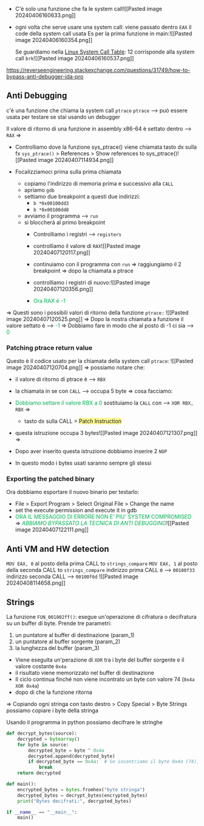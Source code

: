 - C'è solo una funzione che fa le system call![[Pasted image 20240406160633.png]]
- ogni volta che serve usare una system call:
  viene passato dentro `EAX` il code della system call usata
	Es per la prima funzione in main:![[Pasted image 20240406160354.png]]

	Se guardiamo nella  [Linux System Call Table](https://chromium.googlesource.com/chromiumos/docs/+/master/constants/syscalls.md#linux-system-call-table):
	12 corrisponde alla system call `brk`![[Pasted image 20240406160537.png]]


https://reverseengineering.stackexchange.com/questions/31749/how-to-bypass-anti-debugger-ida-pro


## Anti Debugging
c'è una funzione che chiama la system call `ptrace`
`ptrace` -->   può essere usata per testare se stai usando un debugger

Il valore di ritorno di una funzione in assembly x86-64 è settato dentro -->  `RAX`
=>
- Controlliamo dove la funzione sys_ptrace() viene chiamata
  tasto dx sulla fx `sys_ptrace()` > References > Show references to sys_ptrace()![[Pasted image 20240407114934.png]]

- Focalizziamoci prima sulla prima chiamata
	- copiamo l'indirizzo di memoria prima e successivo alla `CALL`
	- apriamo `gdb`
	- settiamo due breakpoint a questi due indirizzi:
		- `b *0x00100dd3`
		- `b *0x00100dd8` 
	- avviamo il programma -->  `run`
	- si bloccherà al primo breakpoint
		- Controlliamo i registri -->  `registers`
		- controlliamo il valore di `RAX`![[Pasted image 20240407120117.png]]
		- continuiamo con il programma con `run`      =>  raggiungiamo il 2 breakpoint
		  =>
		  dopo la chiamata a ptrace
		- controlliamo i registri di nuovo:![[Pasted image 20240407120356.png]]
		  
		- <span style="color:#00b050">Ora RAX è -1</span>

=>
Questi sono i possibili valori di ritorno della funzione `ptrace:`
![[Pasted image 20240407120525.png]]
=>
Dopo la nostra chiamata a funzione il valore settato è -->  <span style="color:#00b050">-1</span> 
=>
Dobbiamo fare in modo che al posto di -1 ci sia -->  <span style="color:#00b050">0</span>

### Patching ptrace return value
Questo è il codice usato per la chiamata della system call `ptrace`:
![[Pasted image 20240407120704.png]]
=>
possiamo notare che:
- il valore di ritorno di ptrace è -->  `RBX`  
- la chiamata in se con `CALL` -->  occupa 5 byte
=>
cosa facciamo:
- <span style="color:#00b050">Dobbiamo settare il valore RBX a 0</span>
  sostituiamo la `CALL` con -->  `XOR RBX, RBX`
  =>
	- tasto dx sulla CALL > <span style="background:#fff88f">Patch Instruction</span> 
- questa istruzione occupa 3 bytes![[Pasted image 20240407121307.png]]
  =>
- Dopo aver inserito questa istruzione dobbiamo inserire 2 `NOP`

- In questo modo i bytes usati saranno sempre gli stessi

### Exporting the patched binary
Ora dobbiamo esportare il nuovo binario per testarlo:
- File > Export Program > Select Original File > Change the name
- set the execute permission and execute it in gdb
- <span style="color:#00b050">ORA IL MESSAGGIO DI ERRORE NON E' PIU' SYSTEM COMPROMISED</span>
  =>
  _<span style="color:#00b050">ABBIAMO BYPASSATO LA TECNICA DI ANTI DEBUGGING</span>_![[Pasted image 20240407122111.png]]

## Anti VM and HW detection 

`MOV EAX, 0` al posto della prima CALL to `strings_compare`
`MOV EAX, 1` al posto della seconda CALL to `strings_compare`
indirizzo prima CALL è -->  `00100f33`  
indirizzo seconda CALL -->  `00100f6d`
![[Pasted image 20240408114658.png]]

## Strings
La funzione `FUN_001002ff()`:
esegue un'operazione di cifratura o decifratura su un buffer di byte.
Prende tre parametri: 
1) un puntatore al buffer di destinazione (param_1)
2) un puntatore al buffer sorgente (param_2)
3) la lunghezza del buffer (param_3)

- Viene eseguita un'perazione di `XOR` tra i byte del buffer sorgente e il valore costante `0x4a`
- il risultato viene memorizzato nel buffer di destinazione
- Il ciclo continua finché non viene incontrato un byte con valore 74 (`0x4a XOR 0x4a`)
- dopo di che la funzione ritorna

=>
Copiando ogni stringa con tasto destro > Copy Special > Byte Strings possiamo copiare i byte della stringa

Usando il programma in python possiamo decifrare le stringhe

```python
def decrypt_bytes(source):
    decrypted = bytearray()
    for byte in source:
        decrypted_byte = byte ^ 0x4a
        decrypted.append(decrypted_byte)
        if decrypted_byte == 0x4a:  # Se incontriamo il byte 0x4a (74), termina la decifrazione
            break
    return decrypted

def main():
    encrypted_bytes = bytes.fromhex("byte stringa")
    decrypted_bytes = decrypt_bytes(encrypted_bytes)
    print("Bytes decifrati:", decrypted_bytes)

if __name__ == "__main__":
    main()
```
